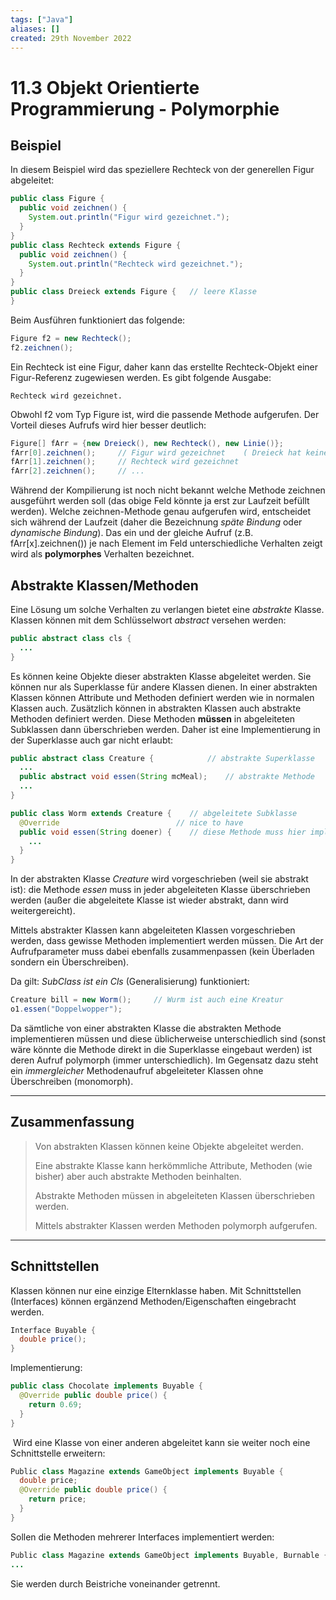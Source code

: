 ```yaml
---
tags: ["Java"]
aliases: []
created: 29th November 2022
---
```


11.3 Objekt Orientierte Programmierung - Polymorphie
===================

## Beispiel

In diesem Beispiel wird das speziellere Rechteck von der generellen Figur abgeleitet:

```java
public class Figure {
  public void zeichnen() {
    System.out.println("Figur wird gezeichnet.");
  }
}
public class Rechteck extends Figure {
  public void zeichnen() {
    System.out.println("Rechteck wird gezeichnet.");
  }
}
public class Dreieck extends Figure {	// leere Klasse
}
```

Beim Ausführen funktioniert das folgende:

```c#
Figure f2 = new Rechteck();
f2.zeichnen();
```

Ein Rechteck ist eine Figur, daher kann das erstellte Rechteck-Objekt einer Figur-Referenz zugewiesen werden. Es gibt folgende Ausgabe:

```
Rechteck wird gezeichnet.
```

Obwohl f2 vom Typ Figure ist, wird die passende Methode aufgerufen. Der Vorteil dieses Aufrufs wird hier besser deutlich:

```c#
Figure[] fArr = {new Dreieck(), new Rechteck(), new Linie()};
fArr[0].zeichnen();		// Figur wird gezeichnet	( Dreieck hat keine eigene zeichnen-Meth.)
fArr[1].zeichnen();		// Rechteck wird gezeichnet
fArr[2].zeichnen();		// ...
```

Während der Kompilierung ist noch nicht bekannt welche Methode zeichnen ausgeführt werden soll (das obige Feld könnte ja erst zur Laufzeit befüllt werden). Welche zeichnen-Methode genau aufgerufen wird, entscheidet sich während der Laufzeit (daher die Bezeichnung *späte Bindung* oder *dynamische Bindung*). Das ein und der gleiche Aufruf (z.B. fArr[x].zeichnen()) je nach Element im Feld unterschiedliche Verhalten zeigt wird als **polymorphes** Verhalten bezeichnet.

## Abstrakte Klassen/Methoden

Eine Lösung um solche Verhalten zu verlangen bietet eine *abstrakte* Klasse. Klassen können mit dem Schlüsselwort *abstract* versehen werden:

```java
public abstract class cls {
  ...
}
```

Es können keine Objekte dieser abstrakten Klasse abgeleitet werden. Sie können nur als Superklasse für andere Klassen dienen. In einer abstrakten Klassen können Attribute und Methoden definiert werden wie in normalen Klassen auch. Zusätzlich können in abstrakten Klassen auch abstrakte Methoden definiert werden. Diese Methoden **müssen** in abgeleiteten Subklassen dann überschrieben werden. Daher ist eine Implementierung in der Superklasse auch gar nicht erlaubt:

```java
public abstract class Creature {			// abstrakte Superklasse
  ...
  public abstract void essen(String mcMeal);	// abstrakte Methode
  ...
}

public class Worm extends Creature {	// abgeleitete Subklasse
  @Override							 // nice to have
  public void essen(String doener) {	// diese Methode muss hier implementiert werden.
    ...
  }
}
```

In der abstrakten Klasse *Creature* wird vorgeschrieben (weil sie abstrakt ist): die Methode *essen* muss in jeder abgeleiteten Klasse überschrieben werden (außer die abgeleitete Klasse ist wieder abstrakt, dann wird weitergereicht).

Mittels abstrakter Klassen kann abgeleiteten Klassen vorgeschrieben werden, dass gewisse Methoden implementiert werden müssen. Die Art der Aufrufparameter muss dabei ebenfalls zusammenpassen (kein Überladen sondern ein Überschreiben).

Da gilt: *SubClass ist ein Cls* (Generalisierung) funktioniert:

```java
Creature bill = new Worm();		// Wurm ist auch eine Kreatur
o1.essen("Doppelwopper");
```

Da sämtliche von einer abstrakten Klasse die abstrakten Methode implementieren müssen und diese üblicherweise unterschiedlich sind (sonst wäre könnte die Methode direkt in die Superklasse eingebaut werden) ist deren Aufruf polymorph (immer unterschiedlich).  Im Gegensatz dazu steht ein *immergleicher* Methodenaufruf abgeleiteter Klassen ohne Überschreiben (monomorph).

------

## Zusammenfassung

> Von abstrakten Klassen können keine Objekte abgeleitet werden.
>
> Eine abstrakte Klasse kann herkömmliche Attribute, Methoden (wie bisher) aber auch abstrakte Methoden beinhalten.
>
> Abstrakte Methoden müssen in abgeleiteten Klassen überschrieben werden.
>
> Mittels abstrakter Klassen werden Methoden polymorph aufgerufen.

---

## Schnittstellen

Klassen können nur eine einzige Elternklasse haben. Mit Schnittstellen (Interfaces) können ergänzend Methoden/Eigenschaften eingebracht werden.

```java
Interface Buyable {
  double price();
}
```

Implementierung:

```java
public class Chocolate implements Buyable {
  @Override public double price() {
    return 0.69;
  }
}
```

 Wird eine Klasse von einer anderen abgeleitet kann sie weiter noch eine Schnittstelle erweitern:

```java
Public class Magazine extends GameObject implements Buyable {
  double price;
  @Override public double price() {
    return price;
  }
}
```

Sollen die Methoden mehrerer Interfaces implementiert werden:

```java
Public class Magazine extends GameObject implements Buyable, Burnable {
...
```

Sie werden durch Beistriche voneinander getrennt.